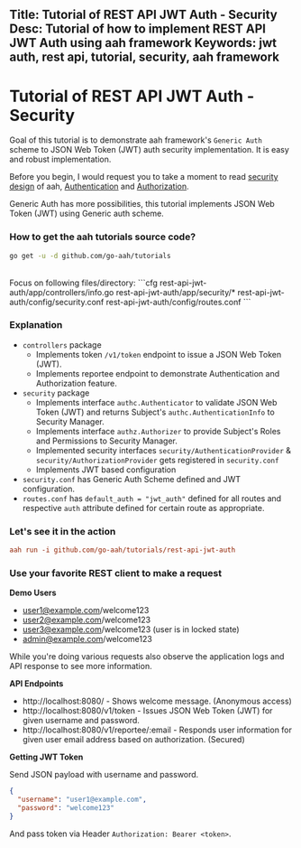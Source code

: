 Title: Tutorial of REST API JWT Auth - Security
Desc: Tutorial of how to implement REST API JWT Auth using aah framework
Keywords: jwt auth, rest api, tutorial, security, aah framework
---
# Tutorial of REST API JWT Auth - Security

Goal of this tutorial is to demonstrate aah framework's `Generic Auth` scheme to JSON Web Token (JWT) auth security implementation. It is easy and robust implementation.

Before you begin, I would request you to take a moment to read [security design](/security-design.html) of aah, [Authentication](/authentication.html) and [Authorization](/authorization.html).

Generic Auth has more possibilities, this tutorial implements JSON Web Token (JWT) using Generic auth scheme.

### How to get the aah tutorials source code?

```bash
go get -u -d github.com/go-aah/tutorials
```

<br>
Focus on following files/directory:
```cfg
  rest-api-jwt-auth/app/controllers/info.go
  rest-api-jwt-auth/app/security/*
  rest-api-jwt-auth/config/security.conf
  rest-api-jwt-auth/config/routes.conf
```

### Explanation

  * `controllers` package
      - Implements token `/v1/token` endpoint to issue a JSON Web Token (JWT).
      - Implements reportee endpoint to demonstrate Authentication and Authorization feature.
  * `security` package
      - Implements interface `authc.Authenticator` to validate JSON Web Token (JWT) and returns Subject's `authc.AuthenticationInfo` to Security Manager.
      - Implements interface `authz.Authorizer` to provide Subject's Roles and Permissions to Security Manager.
      - Implemented security interfaces `security/AuthenticationProvider` & `security/AuthorizationProvider` gets registered in `security.conf`
      - Implements JWT based configuration
  * `security.conf` has Generic Auth Scheme defined and JWT configuration.
  * `routes.conf` has `default_auth = "jwt_auth"` defined for all routes and respective `auth` attribute defined for certain route as appropriate.

### Let's see it in the action

```cfg
aah run -i github.com/go-aah/tutorials/rest-api-jwt-auth
```

### Use your favorite REST client to make a request

**Demo Users**

  * user1@example.com/welcome123
  * user2@example.com/welcome123
  * user3@example.com/welcome123 (user is in locked state)
  * admin@example.com/welcome123

While you're doing various requests also observe the application logs and API response to see more information.

**API Endpoints**

  * http://localhost:8080/ - Shows welcome message. (Anonymous access)
  * http://localhost:8080/v1/token - Issues JSON Web Token (JWT) for given username and password.
  * http://localhost:8080/v1/reportee/:email - Responds user information for given user email address based on authorization. (Secured)

**Getting JWT Token**

Send JSON payload with username and password.
```json
{
  "username": "user1@example.com",
  "password": "welcome123"
}
```

And pass token via Header `Authorization: Bearer <token>`.

<br><br>
